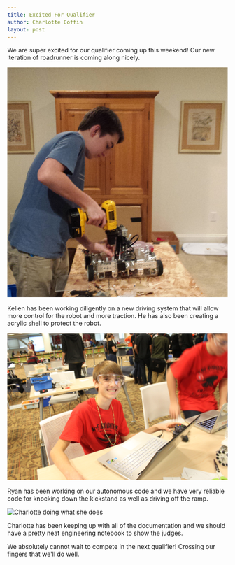 ```yaml
---
title: Excited For Qualifier
author: Charlotte Coffin
layout: post
---
```


We are super excited for our qualifier coming up this weekend! Our new iteration of roadrunner is coming along nicely.

![Kellen diligently working](/assets/kellenworking.jpg)

Kellen has been working diligently on a new driving system that will allow more control for the robot and more traction. He has also been creating a acrylic shell to protect the robot.

![Ryan coding away](/assets/ryanworking.jpg)

Ryan has been working on our autonomous code and we have very reliable code for knocking down the kickstand as well as driving off the ramp.

![Charlotte doing what she does](/assets/charlotteworking.JPG)

Charlotte has been keeping up with all of the documentation and we should have a pretty neat engineering notebook to show the judges.

We absolutely cannot wait to compete in the next qualifier! Crossing our fingers that we'll do well.
